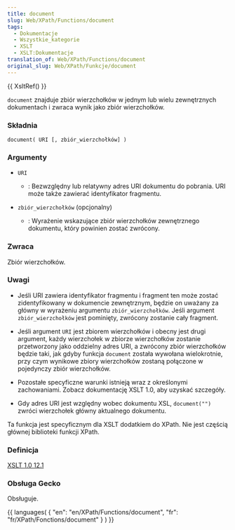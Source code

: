 ```yaml
---
title: document
slug: Web/XPath/Functions/document
tags:
  - Dokumentacje
  - Wszystkie_kategorie
  - XSLT
  - XSLT:Dokumentacje
translation_of: Web/XPath/Functions/document
original_slug: Web/XPath/Funkcje/document
---
```

{{ XsltRef() }}

`document` znajduje zbiór wierzchołków w jednym lub wielu zewnętrznych dokumentach i zwraca wynik jako zbiór wierzchołków.

### Składnia

    document( URI [, zbiór_wierzchołków] )

### Argumenty

- `URI`
  - : Bezwzględny lub relatywny adres URI dokumentu do pobrania. URI może także zawierać identyfikator fragmentu.

- `zbiór_wierzchołków` (opcjonalny)
  - : Wyrażenie wskazujące zbiór wierzchołków zewnętrznego dokumentu, który powinien zostać zwrócony.

### Zwraca

Zbiór wierzchołków.

### Uwagi

- Jeśli URI zawiera identyfikator fragmentu i fragment ten może zostać zidentyfikowany w dokumencie zewnętrznym, będzie on uważany za główny w wyrażeniu argumentu `zbiór_wierzchołków`. Jeśli argument `zbiór_wierzchołków` jest pominięty, zwrócony zostanie cały fragment.

- Jeśli argument `URI` jest zbiorem wierzchołków i obecny jest drugi argument, każdy wierzchołek w zbiorze wierzchołków zostanie przetworzony jako oddzielny adres URI, a zwrócony zbiór wierzchołków będzie taki, jak gdyby funkcja `document` została wywołana wielokrotnie, przy czym wynikowe zbiory wierzchołków zostaną połączone w pojedynczy zbiór wierzchołków.

- Pozostałe specyficzne warunki istnieją wraz z określonymi zachowaniami. Zobacz dokumentację XSLT 1.0, aby uzyskać szczegóły.

- Gdy adres URI jest względny wobec dokumentu XSL, `document("")` zwróci wierzchołek główny aktualnego dokumentu.

Ta funkcja jest specyficznym dla XSLT dodatkiem do XPath. Nie jest częścią głównej biblioteki funkcji XPath.

### Definicja

[XSLT 1.0 12.1](http://www.w3.org/TR/xslt#function-document)

### Obsługa Gecko

Obsługuje.

{{ languages( { "en": "en/XPath/Functions/document", "fr": "fr/XPath/Fonctions/document" } ) }}
